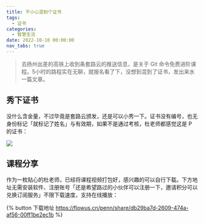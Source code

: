 ```yaml
---
title: 不小心混到个证书
tags:
  - 证书
categories:
  - 智慧生活
date: 2022-10-10 00:00:00
nav_tabs: true
---
```


> 去扬州出差的高铁上收到条套路云的推送信息，是关于 Git 命令免费进阶课程。5小时的路程实在无聊，就报名看了下，没想到混到了证书，发出来水一篇文章。

<!-- more -->

## 秀下证书

没什么含金量，不过毕竟是套路云颁发，还是可以小秀一下。证书没有编号，也无身份标记「就标记了姓名」与有效期，如果不是通过考核，杜老师都感觉这是 P 的证书：

![](https://cdn.dusays.com/2022/10/513-1.jpg)

## 课程分享

作为一枚贴心的杜老师，已经将课程视频打包好，感兴趣的可以自行下载。下方地址无需安装软件、注册账号「还是希望路过的小伙伴可以注册一下，邀请积分可以兑换订阅服务」不限下载速度，支持在线播放：

{% button 下载地址 https://flowus.cn/penn/share/db29ba7d-2609-474a-af56-00ff1be2ec1b %}